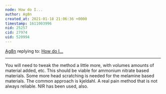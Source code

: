```yaml
---
node: How do I...
author: Ag8n
created_at: 2021-01-18 21:06:36 +0000
timestamp: 1611003996
nid: 25257
cid: 27974
uid: 520994
---
```




[Ag8n](../profile/Ag8n) replying to: [How do I...](../notes/akhila/12-15-2020/how-do-i)

----
You will need to tweak the method a little more, with volumes amounts of  material added, etc.  This should be viable for ammonium nitrate based materials.  Some more head scratching is needed for the melamine based materials.  The common approach is kjeldahl.  A real pain method that is not always reliable.  NIR has been used, also.  
